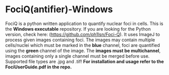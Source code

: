 # FociQ(antifier)-Windows
FociQ is a python written application to quantify nuclear foci in cells. This is the **Windows executable** repository. If you are looking for the Python version, check here: (https://github.com/ph1lsn/Foci-Q). It uses ImageJ to process given images containing foci. The images may contain multiple cells/nuclei which must be marked in the **blue** channel, foci are quantified using the **green** channel of the image. The **images must be multichannel**, images containing only a single channel must be merged before use. Supported file types are .jpg and .tif! **For installation and usage refer to the FociUserGuide.pdf in the repo.**

